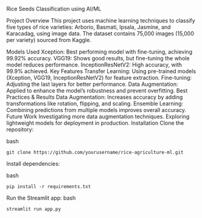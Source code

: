 Rice Seeds Classification using AI/ML

Project Overview
This project uses machine learning techniques to classify five types of rice varieties: Arborio, Basmati, Ipsala, Jasmine, and Karacadag, using image data. The dataset contains 75,000 images (15,000 per variety) sourced from Kaggle.

Models Used
Xception: Best performing model with fine-tuning, achieving 99.92% accuracy.
VGG19: Shows good results, but fine-tuning the whole model reduces performance.
InceptionResNetV2: High accuracy, with 99.9% achieved.
Key Features
Transfer Learning: Using pre-trained models (Xception, VGG19, InceptionResNetV2) for feature extraction.
Fine-tuning: Adjusting the last layers for better performance.
Data Augmentation: Applied to enhance the model’s robustness and prevent overfitting.
Best Practices & Results
Data Augmentation: Increases accuracy by adding transformations like rotation, flipping, and scaling.
Ensemble Learning: Combining predictions from multiple models improves overall accuracy.
Future Work
Investigating more data augmentation techniques.
Exploring lightweight models for deployment in production.
Installation
Clone the repository:

bash
```
git clone https://github.com/yourusername/rice-agriculture-ml.git
```
Install dependencies:

bash
```
pip install -r requirements.txt
```

Run the Streamlit app:
bash
```
streamlit run app.py
```
